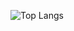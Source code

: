 ![Top Langs](https://github-readme-stats-git-masterrstaa-rickstaa.vercel.app/api/top-langs/?username=vxgxbxnd&hide=css,html,mdx&langs_count=5&theme=tokyonight)
